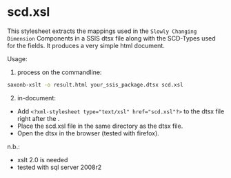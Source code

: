 scd.xsl
=======

This stylesheet extracts the mappings used in the `Slowly Changing Dimension` Components in a SSIS dtsx file along with the SCD-Types used for the fields.
It produces a very simple html document.

Usage:

1. process on the commandline:
```bash
saxonb-xslt -o result.html your_ssis_package.dtsx scd.xsl
```
2. in-document:
  - Add `<?xml-stylesheet type="text/xsl" href="scd.xsl"?>`
    to the dtsx file right after the <?xml version="1.0"?>.
  - Place the scd.xsl file in the same directory as the dtsx file.
  - Open the dtsx in the browser (tested with firefox).


n.b.:
 
- xslt 2.0 is needed
- tested with sql server 2008r2